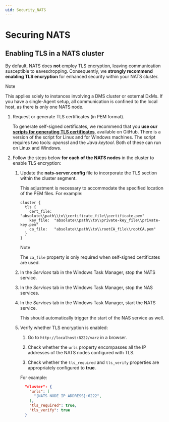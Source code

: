 ```yaml
---
uid: Security_NATS
---
```


# Securing NATS

## Enabling TLS in a NATS cluster

By default, NATS does **not** employ TLS encryption, leaving communication susceptible to eavesdropping. Consequently, we **strongly recommend enabling TLS encryption** for enhanced security within your NATS cluster.

> [!NOTE]
> This applies solely to instances involving a DMS cluster or external DxMs. If you have a single-Agent setup, all communication is confined to the local host, as there is only one NATS node.

1. Request or generate TLS certificates (in PEM format).

   To generate self-signed certificates, we recommend that you **use our [scripts for generating TLS certificates](https://github.com/SkylineCommunications/generate-tls-certificates)**, available on GitHub. There is a version of the script for Linux and for Windows machines. The script requires two tools: *openssl* and the *Java keytool*. Both of these can run on Linux and Windows.

1. Follow the steps below **for each of the NATS nodes** in the cluster to enable TLS encryption:

   1. Update the **nats-server.config** file to incorporate the TLS section within the cluster segment.

      This adjustment is necessary to accommodate the specified location of the PEM files. For example:

      ```
      cluster {
        tls {
          cert_file: "absolute\\path\\to\\certificate_file\\certificate.pem"
          key_file:  "absolute\\path\\to\\private-key_file\\private-key.pem"
          ca_file:   "absolute\\path\\to\\rootCA_file\\rootCA.pem"
        }
      }
      ```

      > [!NOTE]
      > The `ca_file` property is only required when self-signed certificates are used.

   1. In the *Services* tab in the Windows Task Manager, stop the NATS service.

   1. In the *Services* tab in the Windows Task Manager, stop the NAS services.

   1. In the *Services* tab in the Windows Task Manager, start the NATS service.

      This should automatically trigger the start of the NAS service as well.

   1. Verify whether TLS encryption is enabled:

      1. Go to `http://localhost:8222/varz` in a browser.

      1. Check whether the `urls` property encompasses all the IP addresses of the NATS nodes configured with TLS.

      1. Check whether the `tls_required` and `tls_verify` properties are appropriately configured to **true**.

      For example:

      ```json
        "cluster": {
          "urls": [
            "[NATS_NODE_IP_ADDRESS]:6222",
          ],
          "tls_required": true,
          "tls_verify": true
        }
      ```
